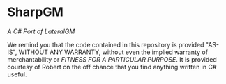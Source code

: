 SharpGM
=======
*A C# Port of LateralGM*

We remind you that the code contained in this repository is provided "AS-IS", WITHOUT ANY WARRANTY, without even the implied warranty of merchantability or *FITNESS FOR A PARTICULAR PURPOSE*. It is provided courtesy of Robert on the off chance that you find anything written in C# useful.
